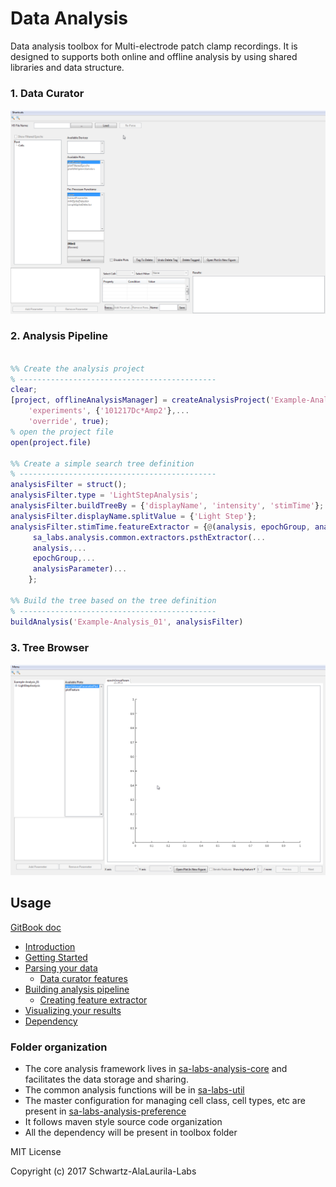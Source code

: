 # Data Analysis

Data analysis toolbox for Multi-electrode patch clamp recordings. It is designed to supports both online and offline analysis by using shared libraries and data structure.

### 1. Data Curator

![Data Curator](etc/curator.gif)

### 2. Analysis Pipeline

```Matlab

%% Create the analysis project
% --------------------------------------------
clear;
[project, offlineAnalysisManager] = createAnalysisProject('Example-Analysis_01',...
    'experiments', {'101217Dc*Amp2'},...
    'override', true);
% open the project file
open(project.file)

%% Create a simple search tree definition
% --------------------------------------------
analysisFilter = struct();
analysisFilter.type = 'LightStepAnalysis';
analysisFilter.buildTreeBy = {'displayName', 'intensity', 'stimTime'};
analysisFilter.displayName.splitValue = {'Light Step'};
analysisFilter.stimTime.featureExtractor = {@(analysis, epochGroup, analysisParameter)...
     sa_labs.analysis.common.extractors.psthExtractor(...
     analysis,...
     epochGroup,...
     analysisParameter)...
    };

%% Build the tree based on the tree definition
% --------------------------------------------
buildAnalysis('Example-Analysis_01', analysisFilter)

```

### 3. Tree Browser

![Data Curator](etc/tree_browser.gif)

## Usage

[GitBook doc](https://ala-laurila-lab.gitbooks.io/sa-labs-analysis-docs/content/)

* [Introduction](https://github.com/Schwartz-AlaLaurila-Labs/sa-labs-analysis-docs/blob/master/README.md)
* [Getting Started](https://github.com/Schwartz-AlaLaurila-Labs/sa-labs-analysis-docs/blob/master/getting-started.md)
* [Parsing your data](https://github.com/Schwartz-AlaLaurila-Labs/sa-labs-analysis-docs/blob/master/parsing-your-data.md)
  * [Data curator features](https://github.com/Schwartz-AlaLaurila-Labs/sa-labs-analysis-docs/blob/master/parsing-your-data/data-curator-features.md)
* [Building analysis pipeline](https://github.com/Schwartz-AlaLaurila-Labs/sa-labs-analysis-docs/blob/master/building-analysis-pipeline.md)
  * [Creating feature extractor](https://github.com/Schwartz-AlaLaurila-Labs/sa-labs-analysis-docs/blob/master/building-analysis-pipeline/creating-feature-extractor.md)
* [Visualizing your results](https://github.com/Schwartz-AlaLaurila-Labs/sa-labs-analysis-docs/blob/master/visualizing-your-results.md)
* [Dependency](https://github.com/Schwartz-AlaLaurila-Labs/sa-labs-analysis-docs/blob/master/documentation/dependency.md)

### Folder organization

- The core analysis framework lives in [sa-labs-analysis-core](https://github.com/Schwartz-AlaLaurila-Labs/sa-labs-analysis-core) and facilitates the data storage and sharing.
- The common analysis functions will be in [sa-labs-util](https://github.com/Schwartz-AlaLaurila-Labs/sa-labs-util.git)
- The master configuration for managing cell class, cell types, etc are present in [sa-labs-analysis-preference](https://github.com/Schwartz-AlaLaurila-Labs/sa-labs-analysis-preference.git)
- It follows maven style source code organization
- All the dependency will be present in toolbox folder

MIT License

Copyright (c) 2017 Schwartz-AlaLaurila-Labs

